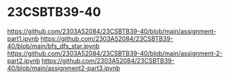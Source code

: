 # 23CSBTB39-40
https://github.com/2303A52084/23CSBTB39-40/blob/main/assignment-part1.ipynb
https://github.com/2303A52084/23CSBTB39-40/blob/main/bfs_dfs_star.ipynb
https://github.com/2303A52084/23CSBTB39-40/blob/main/assignment-2-part2.ipynb
https://github.com/2303A52084/23CSBTB39-40/blob/main/assignment2-part3.ipynb
